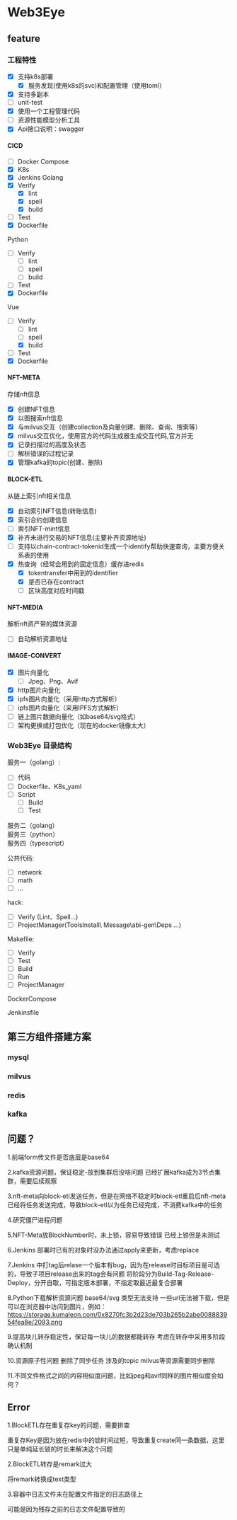# Web3Eye

## feature

### 工程特性
- [x] 支持k8s部署
  - [x] 服务发现(使用k8s的svc)和配置管理（使用toml）
- [x] 支持多副本
- [ ] unit-test
- [x] 使用一个工程管理代码
- [ ] 资源性能模型分析工具
- [x] Api接口说明：swagger
  
#### CICD

- [ ] Docker Compose
- [x] K8s
- [x] Jenkins
Golang
- [x] Verify
  - [x] lint
  - [x] spell
  - [x] build
- [ ] Test
- [x] Dockerfile

Python
- [ ] Verify
  - [ ] lint
  - [ ] spell
  - [ ] build
- [ ] Test
- [x] Dockerfile

Vue
- [ ] Verify
  - [ ] lint
  - [ ] spell
  - [x] build
- [ ] Test
- [x] Dockerfile

#### NFT-META

存储nft信息

- [x] 创建NFT信息
- [x] 以图搜索nft信息
- [x] 与milvus交互（创建collection及向量创建、删除、查询、搜索等）
- [x] milvus交互优化，使用官方的代码生成器生成交互代码,官方并无
- [x] 记录扫描过的高度及状态
- [ ] 解析错误的过程记录
- [x] 管理kafka的topic(创建、删除)

#### BLOCK-ETL

从链上索引nft相关信息

- [x] 自动索引NFT信息(转账信息)
- [x] 索引合约创建信息
- [ ] 索引NFT-mint信息
- [x] 补齐未进行交易的NFT信息(主要补齐资源地址)
- [ ] 支持以chain-contract-tokenid生成一个identify帮助快速查询，主要方便关系表的使用
- [x] 热查询（经常会用到的固定信息）缓存进redis
  - [x] tokentransfer中用到的identifier
  - [x] 是否已存在contract
  - [ ] 区块高度对应时间戳

#### NFT-MEDIA

解析nft资产带的媒体资源

- [ ] 自动解析资源地址

#### IMAGE-CONVERT

- [x] 图片向量化
  - [ ] Jpeg、Png、Avif
- [x] http图片向量化
- [x] ipfs图片向量化（采用http方式解析）
- [ ] ipfs图片向量化（采用IPFS方式解析）
- [ ] 链上图片数据向量化（如base64/svg格式）
- [ ] 架构更换或打包优化（现在的docker镜像太大）

### Web3Eye 目录结构

服务一（golang）:

- [ ] 代码
- [ ] Dockerfile、K8s_yaml
- [ ] Script
  - [ ] Build
  - [ ] Test
  
服务二（golang）  
服务三（python）  
服务四（typescript）  

公共代码:

- [ ] network
- [ ] math
- [ ] ...

hack:

- [ ] Verify (Lint、Spell...)
- [ ] ProjectManager(ToolsInstall\ Message\abi-gen\Deps ...)

Makefile:  

- [ ] Verify
- [ ] Test
- [ ] Build
- [ ] Run
- [ ] ProjectManager

DockerCompose

Jenkinsfile  

## 第三方组件搭建方案

### mysql

### milvus

### redis

### kafka

## 问题？

1.前端form传文件是否底层是base64

2.kafka资源问题，保证稳定-放到集群后没啥问题
  已经扩展kafka成为3节点集群，需要后续观察

3.nft-meta向block-etl发送任务，但是在网络不稳定时block-etl重启后nft-meta已经将任务发送完成，导致block-etl以为任务已经完成，不消费kafka中的任务

4.研究僵尸进程问题

5.NFT-Meta放BlockNumber时，未上锁，容易导致错误
 已经上锁但是未测试

6.Jenkins 部署时已有的对象时没办法通过apply来更新，考虑replace

7.Jenkins 中打tag后relase一个版本有bug，因为在release时目标项目是可选的，导致子项目release出来的tag会有问题
 将阶段分为Build-Tag-Release-Deploy，分开自取，可指定版本部署，不指定取最近最复合部署

8.Python下载解析资源问题
  base64/svg 类型无法支持
  一些url无法被下载，但是可以在浏览器中访问到图片，例如：<https://storage.kumaleon.com/0x8270fc3b2d23de703b265b2abe008883954fea8e/2093.png>

9.提高块儿转存稳定性，保证每一块儿的数据都能转存
  考虑在转存中采用多阶段确认机制  

10.资源原子性问题
  删除了同步任务 涉及的topic milvus等资源需要同步删除

11.不同文件格式之间的内容相似度问题，比如jpeg和avif同样的图片相似度会如何？
  
## Error

1.BlockETL存在重复存key的问题，需要排查

重复存Key是因为放在redis中的锁时间过短，导致重复create同一条数据，这里只是单纯延长锁的时长来解决这个问题

2.BlockETL转存是remark过大

将remark转换成text类型

3.容器中日志文件未在配置文件指定的日志路径上

可能是因为残存之前的日志文件配置导致的
